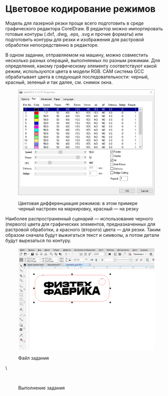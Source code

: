# Цветовое кодирование режимов

Модель для лазерной резки проще всего подготовить в среде графического редактора CorelDraw. В редактор можно импортировать готовые контуры (.dxf, .dwg, .eps, .svg и прочие форматы) или подготовить контуры для резки и изображения для растровой обработки непосредственно в редакторе. &#x20;

В одном задании, отправляемом на машину, можно совместить несколько разных операций, выполняемых по разным режимам. Для определения, какому графическому элементу соответствуют какой режим, используются цвета в модели RGB. CAM система GCC обрабатывает цвета в следующей последовательности: черный, красный, зеленый и так далее, см. снимок окна.

<figure><img src="../.gitbook/assets/Capture02.PNG" alt=""><figcaption><p>Цветовая дифференциация режимов: в этом примере черный настроен на маркировку, красный — на резку </p></figcaption></figure>

Наиболее распространенный сценарий — использование черного (первого) цвета для графических элементов, предназначенных для растровой обработки, а красного (второго) цвета — для резки. Таким образом сначала будут выжигаться текст и символы, а потом детали будут вырезаться по контуру.

<figure><img src="../.gitbook/assets/Capture01.PNG" alt=""><figcaption><p>Файл задания</p></figcaption></figure>

\


<figure><img src="../.gitbook/assets/Black_than_red.gif" alt=""><figcaption><p>Выполнение задания</p></figcaption></figure>

